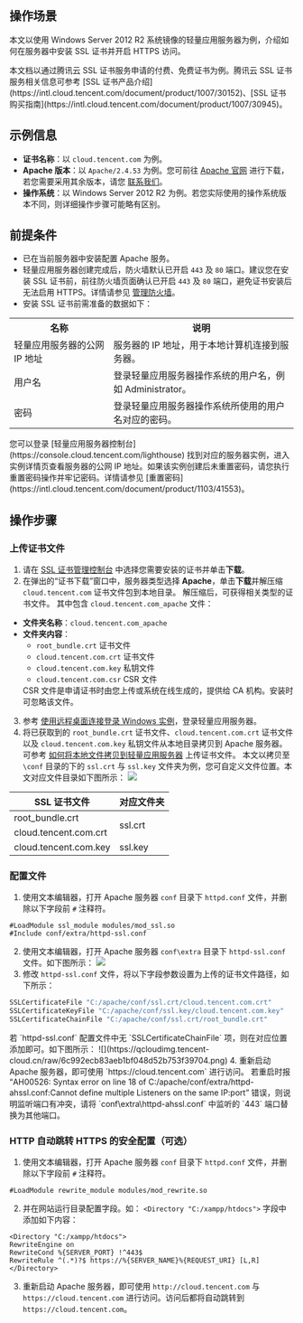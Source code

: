 ## 操作场景
本文以使用 Windows Server 2012 R2 系统镜像的轻量应用服务器为例，介绍如何在服务器中安装 SSL 证书并开启 HTTPS 访问。

<dx-alert infotype="explain" title="">
本文档以通过腾讯云 SSL 证书服务申请的付费、免费证书为例。腾讯云 SSL 证书服务相关信息可参考 [SSL 证书产品介绍](https://intl.cloud.tencent.com/document/product/1007/30152)、[SSL 证书购买指南](https://intl.cloud.tencent.com/document/product/1007/30945)。
</dx-alert>



## 示例信息
- **证书名称**：以 `cloud.tencent.com` 为例。
- **Apache 版本**：以 `Apache/2.4.53` 为例。您可前往 [Apache 官网](https://httpd.apache.org/download.cgi/) 进行下载，若您需要采用其余版本，请您 [联系我们](https://intl.cloud.tencent.com/document/product/1007/30951)。
- **操作系统**：以 Windows Server 2012 R2 为例。若您实际使用的操作系统版本不同，则详细操作步骤可能略有区别。


## 前提条件
- 已在当前服务器中安装配置 Apache 服务。
- 轻量应用服务器创建完成后，防火墙默认已开启 `443` 及 `80` 端口。建议您在安装 SSL 证书前，前往防火墙页面确认已开启 `443` 及 `80` 端口，避免证书安装后无法启用 HTTPS。详情请参见 [管理防火墙](https://intl.cloud.tencent.com/document/product/1103/41393)。
- 安装 SSL 证书前需准备的数据如下：
<table>
<tr>
<th style="width:35%">名称</th>
<th>说明</th>
</tr>
<tr>
<td>轻量应用服务器的公网 IP 地址</td>
<td>服务器的 IP 地址，用于本地计算机连接到服务器。</td>
</tr>
<tr>
<td>用户名</td>
<td>登录轻量应用服务器操作系统的用户名，例如 Administrator。</td>
</tr>
<tr>
<td>密码</td>
<td>登录轻量应用服务器操作系统所使用的用户名对应的密码。</td>
</tr>
</table>
<dx-alert infotype="notice" title="">
您可以登录 [轻量应用服务器控制台](https://console.cloud.tencent.com/lighthouse) 找到对应的服务器实例，进入实例详情页查看服务器的公网 IP 地址。如果该实例创建后未重置密码，请您执行重置密码操作并牢记密码。详情请参见 [重置密码](https://intl.cloud.tencent.com/document/product/1103/41553)。
</dx-alert>




## 操作步骤

### 上传证书文件
1. 请在 [SSL 证书管理控制台](https://console.cloud.tencent.com/ssl) 中选择您需要安装的证书并单击**下载**。
2. 在弹出的“证书下载”窗口中，服务器类型选择 **Apache**，单击**下载**并解压缩 `cloud.tencent.com` 证书文件包到本地目录。
   解压缩后，可获得相关类型的证书文件。 其中包含 `cloud.tencent.com_apache` 文件：
 - **文件夹名称**：`cloud.tencent.com_apache`
 - **文件夹内容**：
    - `root_bundle.crt` 证书文件
    - `cloud.tencent.com.crt` 证书文件
    - `cloud.tencent.com.key` 私钥文件
    - `cloud.tencent.com.csr` CSR 文件
    <dx-alert infotype="explain" title="">
    CSR 文件是申请证书时由您上传或系统在线生成的，提供给 CA 机构。安装时可忽略该文件。
    </dx-alert>
3. 参考 [使用远程桌面连接登录 Windows 实例](https://intl.cloud.tencent.com/document/product/1103/46400)，登录轻量应用服务器。
4. [](id:Step4)将已获取到的 `root_bundle.crt` 证书文件、`cloud.tencent.com.crt` 证书文件以及 `cloud.tencent.com.key` 私钥文件从本地目录拷贝到 Apache 服务器。可参考 [如何将本地文件拷贝到轻量应用服务器](https://intl.cloud.tencent.com/document/product/1103/41530) 上传证书文件。
本文以拷贝至 `\conf` 目录的下的 `ssl.crt` 与 `ssl.key` 文件夹为例，您可自定义文件位置。本文对应文件目录如下图所示：
 ![](https://qcloudimg.tencent-cloud.cn/raw/60daca0e2dd12a58362a788239dfb89b.png)
<table>
<thead>
  <tr>
    <th>SSL 证书文件</th>
    <th>对应文件夹</th>
  </tr>
</thead>
<tbody>
  <tr>
    <td>root_bundle.crt</td>
    <td rowspan="2">ssl.crt</td>
  </tr>
  <tr>
    <td>cloud.tencent.com.crt</td>
  </tr>
  <tr>
    <td>cloud.tencent.com.key</td>
    <td>ssl.key</td>
  </tr>
</tbody>
</table>




### 配置文件
1. 使用文本编辑器，打开 Apache 服务器 `conf` 目录下 `httpd.conf` 文件，并删除以下字段前 `#` 注释符。
```plaintext
#LoadModule ssl_module modules/mod_ssl.so
#Include conf/extra/httpd-ssl.conf
```
2. 使用文本编辑器，打开 Apache 服务器 `conf\extra` 目录下 `httpd-ssl.conf` 文件。如下图所示：
![](https://qcloudimg.tencent-cloud.cn/raw/14186bb838d8c84c012d7ba466426993.png)
3. 修改 `httpd-ssl.conf` 文件，将以下字段参数设置为上传的证书文件路径，如下所示：
```java
SSLCertificateFile "C:/apache/conf/ssl.crt/cloud.tencent.com.crt"
SSLCertificateKeyFile "C:/apache/conf/ssl.key/cloud.tencent.com.key"
SSLCertificateChainFile "C:/apache/conf/ssl.crt/root_bundle.crt"
```
<dx-alert infotype="explain" title="">
若 `httpd-ssl.conf` 配置文件中无 `SSLCertificateChainFile` 项，则在对应位置添加即可。如下图所示：
![](https://qcloudimg.tencent-cloud.cn/raw/6c992ecb83aeb1bf048d52b753f39704.png)
</dx-alert>
4. 重新启动 Apache 服务器，即可使用 `https://cloud.tencent.com` 进行访问。
若重启时报 “AH00526: Syntax error on line 18 of C:/apache/conf/extra/httpd-ahssl.conf:Cannot define multiple Listeners on the same IP:port” 错误，则说明监听端口有冲突，请将 `conf\extra\httpd-ahssl.conf` 中监听的 `443` 端口替换为其他端口。


### HTTP 自动跳转 HTTPS 的安全配置（可选）

1. 使用文本编辑器，打开 Apache 服务器 `conf` 目录下 `httpd.conf` 文件，并删除以下字段前 `#` 注释符。
```plaintext
#LoadModule rewrite_module modules/mod_rewrite.so
```
2. 并在网站运行目录配置字段。如： `<Directory "C:/xampp/htdocs">` 字段中添加如下内容：
```plaintext
<Directory "C:/xampp/htdocs">
RewriteEngine on
RewriteCond %{SERVER_PORT} !^443$
RewriteRule ^(.*)?$ https://%{SERVER_NAME}%{REQUEST_URI} [L,R]
</Directory>
```
3. 重新启动 Apache 服务器，即可使用 `http://cloud.tencent.com` 与 `https://cloud.tencent.com` 进行访问。访问后都将自动跳转到 `https://cloud.tencent.com`。

